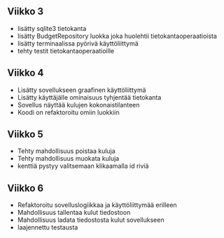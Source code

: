 ## Viikko 3

- lisätty sqlite3 tietokanta
- lisätty BudgetRepository luokka joka huolehtii tietokantaoperaatioista
- lisätty terminaalissa pyörivä käyttöliittymä
- tehty testit tietokantaoperaatioille

## Viikko 4

- Lisätty sovellukseen graafinen käyttöliittymä
- Lisätty käyttäjälle ominaisuus tyhjentää tietokanta
- Sovellus näyttää kulujen kokonaistilanteen
- Koodi on refaktoroitu omiin luokkiin

## Viikko 5

- Tehty mahdollisuus poistaa kuluja
- Tehty mahdollisuus muokata kuluja
- kenttiä pystyy valitsemaan klikaamalla id riviä

## Viikko 6

- Refaktoroitu sovelluslogiikkaa ja käyttöliittymää erilleen
- Mahdollisuus tallentaa kulut tiedostoon
- Mahdollisuus ladata tiedostosta kulut sovellukseen
- laajennettu testausta
